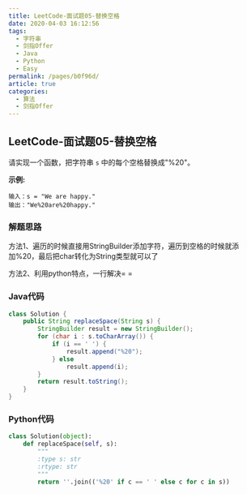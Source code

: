```yaml
---
title: LeetCode-面试题05-替换空格
date: 2020-04-03 16:12:56
tags: 
  - 字符串
  - 剑指Offer
  - Java
  - Python
  - Easy
permalink: /pages/b0f96d/
article: true
categories: 
  - 算法
  - 剑指Offer
---
```


## LeetCode-面试题05-替换空格

请实现一个函数，把字符串 `s` 中的每个空格替换成"%20"。

<!--more-->

**示例:**

```
输入：s = "We are happy."
输出："We%20are%20happy."
```

### 解题思路

方法1、遍历的时候直接用StringBuilder添加字符，遍历到空格的时候就添加%20，最后把char转化为String类型就可以了

方法2、利用python特点，一行解决= =

### Java代码

```java
class Solution {
    public String replaceSpace(String s) {
        StringBuilder result = new StringBuilder();
        for (char i : s.toCharArray()) {
            if (i == ' ') {
                result.append("%20");
            } else
                result.append(i);
        }
        return result.toString();
    }
}
```

### Python代码

```python
class Solution(object):
    def replaceSpace(self, s):
        """
        :type s: str
        :rtype: str
        """
        return ''.join(('%20' if c == ' ' else c for c in s))
```

